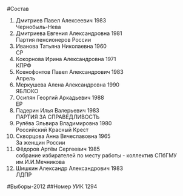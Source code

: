 #Состав
1. Дмитриев Павел Алексеевич 1983   
    Чернобыль-Нева
2. Дмитриева Евгения Александровна 1981   
    Партия пенсионеров России
3. Иванова Татьяна Николаевна 1960   
    СР
4. Кокорнова Ирина Александровна 1971   
    КПРФ
5. Ксенофонтов Павел Александрович 1983   
    Апрель
6. Меркушева Алена Александровна 1990   
    ЯБЛОКО
7. Осипян Георгий Аркадьевич 1988   
    ЕР
8. Падерин Илья Валерьевич 1983   
    ПАРТИЯ ЗА СПРАВЕДЛИВОСТЬ
9. Рулёва Эльвира Владимировна 1980   
    Российский Красный Крест
10. Скворцова Анна Вячеславовна 1965   
    За женщин России
11. Фёдоров Артём Сергеевич 1985   
    собрание избирателей по месту работы - коллектив СПбГМУ им.И.И.Мечникова
12. Шишкин Александр Александрович 1983   
    ЛДПР

#Выборы-2012
##Номер УИК
1294